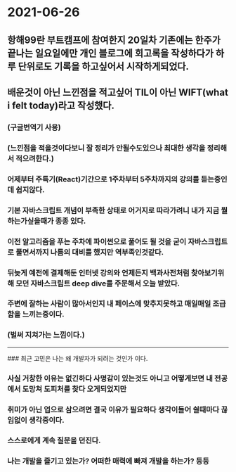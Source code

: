 # 2021-06-26

## 항해99란 부트캠프에 참여한지 20일차 기존에는 한주가 끝나는 일요일에만 개인 블로그에 회고록을 작성하다가 하루 단위로도 기록을 하고싶어서 시작하게되었다.

## 배운것이 아닌 느낀점을 적고싶어 TIL이 아닌 WIFT(what i felt today)라고 작성했다.
### (구글번역기 사용)
### (느낀점을 적을것이다보니 잘 정리가 안될수도있으나 최대한 생각을 정리해서 적으려한다.)

### 어제부터 주특기(React)기간으로 1주차부터 5주차까지의 강의를 듣는중인데 쉽지않다.

### 기본 자바스크립트 개념이 부족한 상태로 어거지로 따라가려니 내가 지금 뭘하는가싶을때가 종종 있다.

### 이전 알고리즘을 푸는 주차에 파이썬으로 풀어도 될 것을 굳이 자바스크립트로 풀면서까지 나름의 대비를 했지만 역부족인것같다.

### 뒤늦게 예전에 결제해둔 인터넷 강의와 언제든지 백과사전처럼 찾아보기위해 모던 자바스크립트 deep dive를 주문해서 오늘 받았다.

### 주변에 잘하는 사람이 많아서인지 내 페이스에 맞추지못하고 매일매일 조급함을 느끼는중이다.
### (벌써 지쳐가는 느낌이다.)
<hr/>
### 최근 고민은 나는 왜 개발자가 되려는 것인가 이다.

### 사실 거창한 이유는 없긴하다 사명감이 있는것도 아니고 어떻게보면 내 전공에서 도망쳐 도피처를 찾다 오게되었지만

### 취미가 아닌 업으로 삼으려면 결국 이유가 필요하다 생각이들어 쉴때마다 끊임없이 생각중이다.

### 스스로에게 계속 질문을 던진다. 

### 나는 개발을 즐기고 있는가? 어떠한 매력에 빠져 개발을 하는가? 등등
